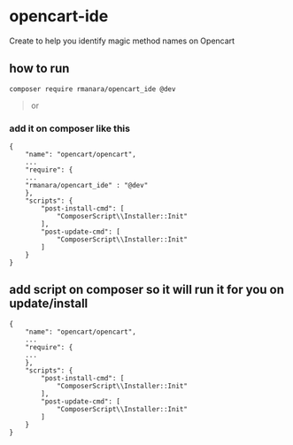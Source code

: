 # opencart-ide

Create to help you identify magic method names on Opencart

## how to run 
```
composer require rmanara/opencart_ide @dev
```
> or
### add it on composer like this
```
{
    "name": "opencart/opencart",
    ...
    "require": {
    ...
    "rmanara/opencart_ide" : "@dev"
    },
    "scripts": {
        "post-install-cmd": [
            "ComposerScript\\Installer::Init"
        ],
        "post-update-cmd": [
            "ComposerScript\\Installer::Init"
        ]
    }
}

```
## add script on composer so it will run it for you on update/install
```
{
    "name": "opencart/opencart",
    ...
    "require": {
    ...
    },
    "scripts": {
        "post-install-cmd": [
            "ComposerScript\\Installer::Init"
        ],
        "post-update-cmd": [
            "ComposerScript\\Installer::Init"
        ]
    }
}
```